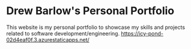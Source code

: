 # Drew Barlow's Personal Portfolio

This website is my personal portfolio to showcase my skills and projects related to software development/engineering.
https://icy-pond-02d4eaf0f.3.azurestaticapps.net/